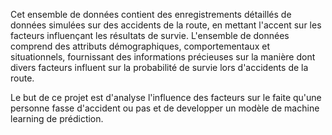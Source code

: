Cet ensemble de données contient des enregistrements détaillés de données simulées sur des accidents de la route, en mettant l'accent sur les facteurs influençant les résultats de survie. L'ensemble de données comprend des attributs démographiques, comportementaux et situationnels, fournissant des informations précieuses sur la manière dont divers facteurs influent sur la probabilité de survie lors d'accidents de la route.

Le but de ce projet est d'analyse l'influence des facteurs sur le faite qu'une personne fasse d'accident ou pas et de developper un modèle de machine learning de prédiction.